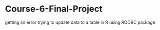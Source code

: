 # Course-6-Final-Project
getting an error trying to update data to a table in R using RODBC package
